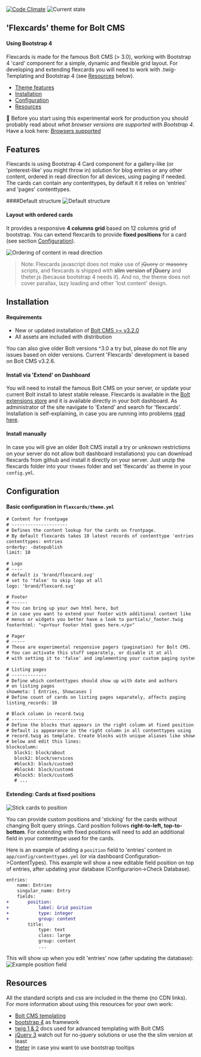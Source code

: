 [![Code Climate](https://codeclimate.com/github/sablonier/flexcards/badges/gpa.svg)](https://codeclimate.com/github/sablonier/flexcards) ![Current state](https://img.shields.io/badge/bolt--theme-beta-red.svg)

'Flexcards' theme for Bolt CMS
---

#### Using Bootstrap 4
Flexcards is made for the famous Bolt CMS (> 3.0), working with Bootstrap 4 'card' component for a simple, dynamic and flexible grid layout. For developing and extending flexcards you will need to work with .twig-Templating and Bootstrap 4 (see [Resources](#resources) below).

- [Theme features](#features)
- [Installation](#installation)
- [Configuration](#configuration)
- [Resources](#resources)

:no_bell: 
Before you start using this experimental work for production you should probably read about *what browser versions are supported with Bootstrap 4*. Have a look here: [Browsers supported](http://v4-alpha.getbootstrap.com/getting-started/browsers-devices/)

## <a name="features"></a>Features
Flexcards is using Bootstrap 4 Card component for a gallery-like (or 'pinterest-like' you might throw in) solution for blog entries or any other content, ordered in read direction for all devices, using paging if needed. The cards can contain any contenttypes, by default it it relies on 'entries' and 'pages' contenttypes.

####Default structure
![Default structure](screenshots/readme_flex_structure.png)

#### Layout with ordered cards
It provides a responsive **4 columns grid** based on 12 columns grid of bootstrap. You can extend flexcards to provide **fixed positions** for a card (see section [Configuration](#configuration)). 

![Ordering of content in read direction](screenshots/readme_flex_example.png)

>Note: Flexcards javascript does not make use of ~~jQuery~~ or ~~masonry~~ scripts, and flexcards is shipped with **slim version of jQuery** and theter.js (because bootstrap 4 needs it). And no, the theme does not cover parallax, lazy loading and other 'lost content' design. 

## <a name="installation"></a>Installation

#### Requirements
* New or updated installation of [Bolt CMS >= v3.2.0](http://www.bolt.cm)
* All assets are included with distribution

You can also give older Bolt versions ^3.0 a try but, please do not file any issues based on older versions. Current 'Flexcards' development is based on Bolt CMS v3.2.6.

#### Install via 'Extend' on Dashboard
You will need to install the famous Bolt CMS on your server, or update your current Bolt install to latest stable release. Flexcards is available in the [Bolt extensions store](https://market.bolt.cm/) and it is available directly in your bolt dashboard. As administrator of the site navigate to 'Extend' and search for 'flexcards'. Installation is self-explaining, in case you are running into problems [read here](https://docs.bolt.cm/3.2/extensions/introduction#installing-new-extensions).

#### Install manually
In case you will give an older Bolt CMS install a try or unknown restrictions on your server do not allow bolt dashboard installations) you can download flexcards from github and install it directly on your server. Just unzip the flexcards folder into your `themes` folder and set 'flexcards' as theme in your `config.yml`.

## <a name="configuration"></a>Configuration

#### Basic configuration in `flexcards/theme.yml`
```diff
# Content for frontpage
# ---------------------
# Defines the content lookup for the cards on frontpage.
# By default flexcards takes 10 latest records of contenttype 'entries'
contenttypes: entries
orderby: -datepublish
limit: 10
	
# Logo
# ----
# default is 'brand/flexcard.svg'
# set to 'false' to skip logo at all
logo: 'brand/flexcard.svg'
	
# Footer
# ------
# You can bring up your own html here, but
# in case you want to extend your footer with additional content like
# menus or widgets you better have a look to partials/_footer.twig
footerhtml: "<p>Your footer html goes here.</p>"
	
# Pager
# -----
# These are experimental responsive pagers (pagination) for Bolt CMS.
# You can activate this stuff separately, or disable it at all
# with setting it to 'false' and implementing your custom paging system.
	
# Listing pages
# -------------
# Define which contenttypes should show up with date and authors
# on listing pages
showmeta: [ Entries, Showcases ]
# Define count of cards on listing pages separately, affects paging
listing_records: 10 

# Block column in record.twig
# ---------------------------
# Define the blocks that appears in the right column at fixed position.
# Default is appearance in the right column in all contenttypes using
# record.twig as template. Create blocks with unique aliases like shown
# below and edit this lines:
blockcolumn:
   block1: block/about
   block2: block/services
   #block3: block/custom3
   #block4: block/custom4
   #block5: block/custom5
   # ...
```

#### Extending: Cards at fixed positions 
![Stick cards to position](screenshots/readme_fixed_positions.png)

You can provide custom positions and 'sticking' for the cards without changing Bolt query strings. Card position follows **right-to-left, top-to-bottom**. For extending with fixed positions will need to add an additional field in your contenttype used for the cards. 

Here is an example of adding a `position` field to 'entries' content in `app/config/contenttypes.yml` (or via dashboard Configuration->ContentTypes). This example will show a new editable field position on top of entries, after updating your database (Configurarion->Check Database).

```diff
entries:
    name: Entries
    singular_name: Entry
    fields:
+       position:
+           label: Grid position
+           type: integer
+           group: content
        title:
            type: text
            class: large
            group: content
            ...
```
This will show up when you edit 'entries' now (after updating the database):
![Example position field](screenshots/readme_fixed_positions_field.png)


## Resources
All the standard scripts and css are included in the theme (no CDN links). For more information about using this resources for your own work:

 * [Bolt CMS templating](https://docs.bolt.cm/3.2/getting-started/introduction)
 * [bootstrap 4](https://v4-alpha.getbootstrap.com/) as framework
 * [twig 1 & 2](http://twig.sensiolabs.org/doc/2.x/) docs used for advanced templating with Bolt CMS
 * [jQuery 3](https://jquery.com/download/) watch out for no-jquery solutions or use the the slim version at least
 * [theter](http://tether.io/) in case you want to use bootstrap tooltips
